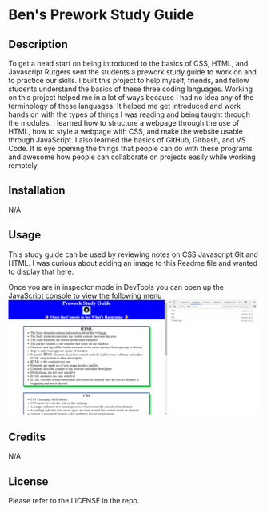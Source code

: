 # Ben's Prework Study Guide

## Description

To get a head start on being introduced to the basics of CSS, HTML, and Javascript Rutgers sent the students a prework study guide to work on and to practice our skills.  I built this project to help myself, friends, and fellow students understand the basics of these three coding languages.  Working on this project helped me in a lot of ways because I had no idea any of the terminology of these languages.  It helped me get introduced and work hands on with the types of things I was reading and being taught through the modules.  I learned how to structure a webpage through the use of HTML, how to style a webpage with CSS, and make the website usable through JavaScript.  I also learned the basics of GitHub, Gitbash, and VS Code.  It is eye opening the things that people can do with these programs and awesome how people can collaborate on projects easily while working remotely.

## Installation
N/A  

## Usage
This study guide can be used by reviewing notes on CSS Javascript Git and HTML.  I was curious about adding an image to this Readme file and wanted to display that here.

Once you are in inspector mode in DevTools you can open up the JavaScript console to view the following menu
![alt text](S4.png)

## Credits
N/A

## License

Please refer to the LICENSE in the repo.
